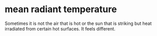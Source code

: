 # mean radiant temperature

Sometimes it is not the air that is hot or the sun that is striking but heat irradiated
from certain hot surfaces. It feels different.